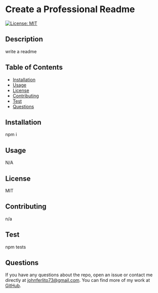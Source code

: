 # Create a Professional Readme

  [![License: MIT](https://img.shields.io/badge/License-MIT-yellow.svg)](https://opensource.org/licenses/MIT)

  ## Description

  write a readme

  ## Table of Contents

  - [Installation](#installation)
  - [Usage](#usage)
  - [License](#license)
  - [Contributing](#contributing)
  - [Test](#test)
  - [Questions](questions)


  ## Installation

  npm i

  ## Usage

  N/A

  ## License

  MIT

  ## Contributing

  n/a

  ## Test

  npm tests

  ## Questions

 If you have any questions about the repo, open an issue or contact me directly at [johnferlito73@gmail.com](mailto:johnferlito73@gmail.com). You can find more of my work at [GitHub](https://github.com/jjfcode).
